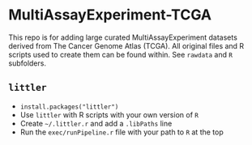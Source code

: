 # MultiAssayExperiment-TCGA

This repo is for adding large curated MultiAssayExperiment datasets derived
from The Cancer Genome Atlas (TCGA). All original files and R scripts used to
create them can be found within. See `rawdata` and `R` subfolders.

## `littler`

* `install.packages("littler")`
* Use `littler` with R scripts with your own version of `R`
* Create `~/.littler.r` and add a `.libPaths` line
* Run the `exec/runPipeline.r` file with your path to `R` at the top
